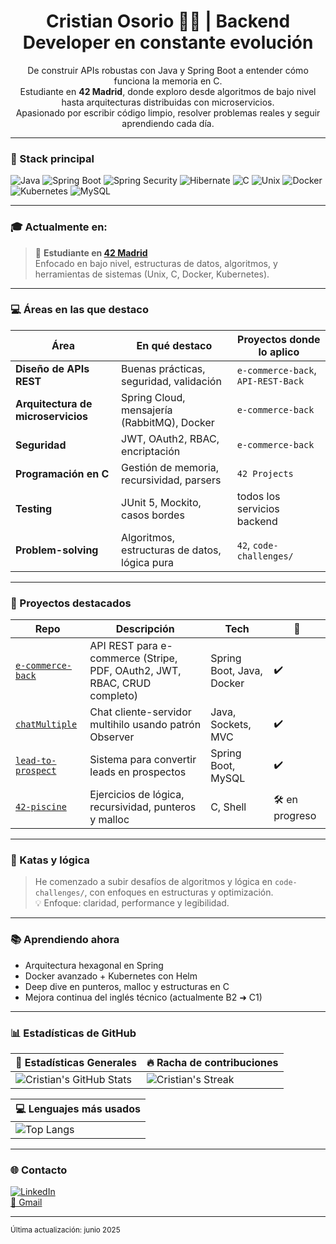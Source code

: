 <h1 align="center">Cristian Osorio 👨‍💻 | Backend Developer en constante evolución</h1>

<p align="center">
  De construir APIs robustas con Java y Spring Boot a entender cómo funciona la memoria en C.<br/>
  Estudiante en <strong>42 Madrid</strong>, donde exploro desde algoritmos de bajo nivel hasta arquitecturas distribuidas con microservicios.<br/>
  Apasionado por escribir código limpio, resolver problemas reales y seguir aprendiendo cada día.
</p>

---

### 🚀 Stack principal

![Java](https://img.shields.io/badge/Java-8%2F11%2F17-007396?logo=java)
![Spring Boot](https://img.shields.io/badge/Spring_Boot-3.x-6DB33F?logo=springboot)
![Spring Security](https://img.shields.io/badge/Security-JWT%2FOAuth2-6DB33F?logo=springsecurity)
![Hibernate](https://img.shields.io/badge/Hibernate-ORM-59666C?logo=hibernate)
![C](https://img.shields.io/badge/C-Language-A8B9CC?logo=c)
![Unix](https://img.shields.io/badge/Unix-Shell-informational)
![Docker](https://img.shields.io/badge/Docker-🐳-2496ED?logo=docker)
![Kubernetes](https://img.shields.io/badge/Kubernetes-learning-326CE5?logo=kubernetes)
![MySQL](https://img.shields.io/badge/MySQL-DB-4479A1?logo=mysql)

---

### 🎓 Actualmente en:
> 🏫 **Estudiante en [42 Madrid](https://42madrid.com/)**  
> Enfocado en bajo nivel, estructuras de datos, algoritmos, y herramientas de sistemas (Unix, C, Docker, Kubernetes).

---

### 💻 Áreas en las que destaco

| Área | En qué destaco | Proyectos donde lo aplico |
|------|----------------|---------------------------|
| **Diseño de APIs REST** | Buenas prácticas, seguridad, validación | `e-commerce-back`, `API-REST-Back` |
| **Arquitectura de microservicios** | Spring Cloud, mensajería (RabbitMQ), Docker | `e-commerce-back` |
| **Seguridad** | JWT, OAuth2, RBAC, encriptación | `e-commerce-back` |
| **Programación en C** | Gestión de memoria, recursividad, parsers | `42 Projects` |
| **Testing** | JUnit 5, Mockito, casos bordes | todos los servicios backend |
| **Problem-solving** | Algoritmos, estructuras de datos, lógica pura | `42`, `code-challenges/` |

---

### 📌 Proyectos destacados

| Repo | Descripción | Tech | 🔗 |
|------|-------------|------|----|
| [`e-commerce-back`](https://github.com/ccor27/e-commerce-back) | API REST para e-commerce (Stripe, PDF, OAuth2, JWT, RBAC, CRUD completo) | Spring Boot, Java, Docker | ✔️ |
| [`chatMultiple`](https://github.com/ccor27/chatMultiple) | Chat cliente-servidor multihilo usando patrón Observer | Java, Sockets, MVC | ✔️ |
| [`lead-to-prospect`](https://github.com/ccor27/lead-to-prospect) | Sistema para convertir leads en prospectos | Spring Boot, MySQL | ✔️ |
| [`42-piscine`](https://github.com/ccor27/42-piscine) | Ejercicios de lógica, recursividad, punteros y malloc | C, Shell | 🛠️ en progreso |

---

### 🧠 Katas y lógica

> He comenzado a subir desafíos de algoritmos y lógica en `code-challenges/`, con enfoques en estructuras y optimización.  
> 💡 Enfoque: claridad, performance y legibilidad.

---

### 📚 Aprendiendo ahora

- Arquitectura hexagonal en Spring
- Docker avanzado + Kubernetes con Helm
- Deep dive en punteros, malloc y estructuras en C
- Mejora continua del inglés técnico (actualmente B2 ➜ C1)

---

### 📊 Estadísticas de GitHub

| 🧠 Estadísticas Generales | 🔥 Racha de contribuciones |
|--------------------------|-----------------------------|
| ![Cristian's GitHub Stats](https://github-readme-stats.vercel.app/api?username=ccor27&show_icons=true&theme=default&hide_rank=false&include_all_commits=true&count_private=true) | ![Cristian's Streak](https://github-readme-streak-stats.herokuapp.com?user=ccor27&theme=default) |

| 💻 Lenguajes más usados |
|-------------------------|
| ![Top Langs](https://github-readme-stats.vercel.app/api/top-langs/?username=ccor27&layout=compact&langs_count=6&theme=default) |

---

### 🌐 Contacto

[![LinkedIn](https://img.shields.io/badge/LinkedIn-Cristian%20Osorio-blue?logo=linkedin&logoColor=white)](https://www.linkedin.com/in/cristian-osorio-ramirez)  
[📧 Gmail](mailto:cristian.osorio@mail.com)

---

<sub>Última actualización: junio 2025</sub>
